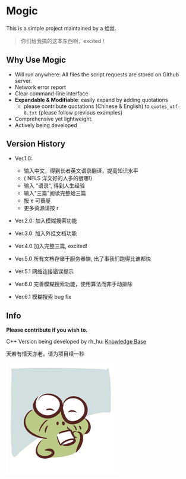 # Mogic

This is a simple project maintained by a 蛤丝.

> 你们给我搞的这本东西啊，excited！

## Why Use Mogic

* Will run anywhere: All files the script requests are stored on Github server.
* Network error report
* Clear command-line interface
* **Expandable & Modifiable**: easily expand by adding quotations
    * please contribute quotations (Chinese & English) to ```quotes_utf-8.txt``` (please follow previous examples)
* Comprehensive yet lightweight.
* Actively being developed

## Version History
* Ver.1.0:
    * 输入中文，得到长者英文语录翻译，提高知识水平
    * ( NFLS 洋文好的人多的很哪!)
    * 输入 "语录", 得到人生经验
    * 输入"三篇"阅读完整蛤三篇
    * 按 e 可赛艇
    * 更多资源请按 r

* Ver.2.0: 
加入模糊搜索功能
* Ver.3.0:
加入外挂文档功能
* Ver.4.0
加入完整三篇, excited!
* Ver.5.0
所有文档存储于服务器端, 出了事我们跑得比谁都快
* Ver.5.1
网络连接错误提示

* Ver.6.0
完善模糊搜索功能，使用算法而非手动排除

* Ver.6.1
模糊搜索 bug fix

## Info

**Please contribute if you wish to.**

C++ Version being developed by rh_hu: [Knowledge Base](https://github.com/huyuxuab/Knowledge_base)

天若有情天亦老，请为项目续一秒

![The Elderly](https://github.com/Calvin-Xu/Mogic/blob/master/Moha1.gif)
